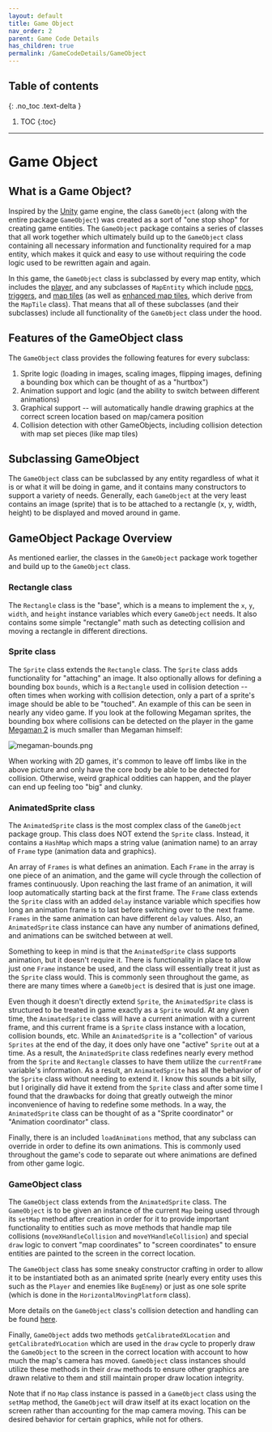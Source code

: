 ```yaml
---
layout: default
title: Game Object
nav_order: 2
parent: Game Code Details
has_children: true
permalink: /GameCodeDetails/GameObject
---
```


## Table of contents
{: .no_toc .text-delta }

1. TOC
{:toc}

---

# Game Object

## What is a Game Object?

Inspired by the [Unity](https://unity.com/) game engine, the class `GameObject` (along with the entire package `GameObject`) was
created as a sort of "one stop shop" for creating game entities. The `GameObject` package contains a series of classes that all work
together which ultimately build up to the `GameObject` class containing all necessary information and functionality required for a map entity,
which makes it quick and easy to use without requiring the code logic used to be rewritten again and again.

In this game, the `GameObject` class is subclassed by every map entity, which includes the [player](./player.md), 
and any subclasses of `MapEntity` which include [npcs](./MapSubSections/npcs.md), [triggers](./MapSubSections/triggers.md), and [map tiles](/GameDetails/Map/MapTilesAndTilesets) (as well as [enhanced map tiles](./MapSubSections/enhanced-map-tiles.md), which derive from the `MapTile` class).
That means that all of these subclasses (and their subclasses) include all functionality of the `GameObject` class under the hood.

## Features of the GameObject class

The `GameObject` class provides the following features for every subclass:

1. Sprite logic (loading in images, scaling images, flipping images, defining a bounding box which can be thought of as a "hurtbox")
2. Animation support and logic (and the ability to switch between different animations)
3. Graphical support -- will automatically handle drawing graphics at the correct screen location based on map/camera position
4. Collision detection with other GameObjects, including collision detection with map set pieces (like map tiles)

## Subclassing GameObject

The `GameObject` class can be subclassed by any entity regardless of what it is or what it will be doing in game, 
and it contains many constructors to support a variety of needs. Generally, each `GameObject` at the very least contains
an image (sprite) that is to be attached to a rectangle (x, y, width, height) to be displayed and moved around in game.

## GameObject Package Overview

As mentioned earlier, the classes in the `GameObject` package work together and build up to the `GameObject` class.

### Rectangle class

The `Rectangle` class is the "base", which is a means to implement the `x`, `y`, `width`, and `height` instance variables which every
`GameObject` needs. It also contains some simple "rectangle" math such as detecting collision and moving a rectangle in different directions.

### Sprite class

The `Sprite` class extends the `Rectangle` class. The `Sprite` class adds functionality for "attaching" an image.
It also optionally allows for defining a bounding box `bounds`, which is a `Rectangle` used in collision detection -- often times when working with collision detection,
only a part of a sprite's image should be able to be "touched". An example of this can be seen in nearly any video game. 
If you look at the following Megaman sprites, the bounding box where collisions can be detected on the player in the game [Megaman 2](https://www.youtube.com/watch?v=vuJ8Qr-3_zg) is much smaller than Megaman himself:

![megaman-bounds.png](../../assets/images/megaman-bounds.png)

When working with 2D games, it's common to leave off limbs like in the above picture and only have the core body be able to be
detected for collision. Otherwise, weird graphical oddities can happen, and the player can end up feeling too "big" and clunky.

### AnimatedSprite class

The `AnimatedSprite` class is the most complex class of the `GameObject` package group.
This class does NOT extend the `Sprite` class.
Instead, it contains a `HashMap` which maps a string value (animation name) to an array of `Frame` type (animation data and graphics). 

An array of `Frames` is what defines an animation. Each `Frame` in the array is one piece of an animation,
and the game will cycle through the collection of frames continuously. Upon reaching the last frame of an animation, it will loop automatically starting back at the first frame.
The `Frame` class extends the `Sprite` class with an added `delay` instance variable which specifies how long an animation frame is to
last before switching over to the next frame. `Frames` in the same animation can have different `delay` values. Also, an `AnimatedSprite` class instance can have
any number of animations defined, and animations can be switched between at well.

Something to keep in mind is that the `AnimatedSprite` class supports animation, but it doesn't require it. There is functionality in place to allow just one `Frame` instance
be used, and the class will essentially treat it just as the `Sprite` class would. This is commonly seen throughout the game, as there are many times where a `GameObject` is desired that is just one image. 

Even though it doesn't directly extend `Sprite`, the `AnimatedSprite` class is structured to be treated
in game exactly as a `Sprite` would. At any given time, the `AnimatedSprite` class will have a current animation with a current frame,
and this current frame is a `Sprite` class instance with a location, collision bounds, etc. While an `AnimatedSprite` is a "collection" of various
`Sprites` at the end of the day, it does only have one "active" `Sprite` out at a time. As a result, the `AnimatedSprite` class
redefines nearly every method from the `Sprite` and `Rectangle` classes to have them utilize the `currentFrame` variable's information.
As a result, an `AnimatedSprite` has all the behavior of the `Sprite` class without needing to extend it. I know this sounds a bit silly,
but I originally did have it extend from the `Sprite` class and after some time I found that the drawbacks for doing that greatly
outweigh the minor inconvenience of having to redefine some methods. In a way, the `AnimatedSprite` class can be thought of as a "Sprite coordinator" or "Animation coordinator" class.

Finally, there is an included `loadAnimations` method, that any subclass can override in order to define its own animations. This is commonly used throughout the game's code
to separate out where animations are defined from other game logic.

### GameObject class

The `GameObject` class extends from the `AnimatedSprite` class. The `GameObject` is to be given an instance
of the current `Map` being used through its `setMap` method after creation in order for it to provide important functionality to entities such as move methods that handle map tile collisions (`moveXHandleCollision` and `moveYHandleCollision`) and special `draw` logic to convert "map coordinates" to "screen coordinates" to ensure entities are painted to the screen in the correct location.

The `GameObject` class has some sneaky constructor crafting in order to allow it to be instantiated both as an animated sprite (nearly every entity uses this such as the `Player` and enemies like `BugEnemy`) or just as one sole sprite (which is done in the `HorizontalMovingPlatform` class).

More details on the `GameObject` class's collision detection and handling can be found [here](./PlayerSubSections/collision-detection.md).

Finally, `GameObject` adds two methods `getCalibratedXLocation` and `getCalibratedYLocation` which are used in the `draw` cycle
to properly draw the `GameObject` to the screen in the correct location with account to how much the map's camera has moved. `GameObject` class instances should
utilize these methods in their `draw` methods to ensure other graphics are drawn relative to them and still maintain proper draw location
integrity.

Note that if no `Map` class instance is passed in a `GameObject` class using the `setMap` method, the `GameObject` will draw itself
at its exact location on the screen rather than accounting for the map camera moving. This can be desired behavior for certain graphics,
while not for others.